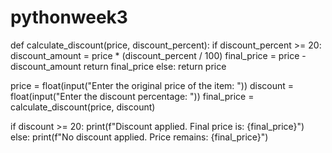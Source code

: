 # pythonweek3
def calculate_discount(price, discount_percent):
    if discount_percent >= 20:
        discount_amount = price * (discount_percent / 100)
        final_price = price - discount_amount
        return final_price
    else:
        return price

price = float(input("Enter the original price of the item: "))
discount = float(input("Enter the discount percentage: "))
final_price = calculate_discount(price, discount)

if discount >= 20:
    print(f"Discount applied. Final price is: {final_price}")
else:
    print(f"No discount applied. Price remains: {final_price}")
